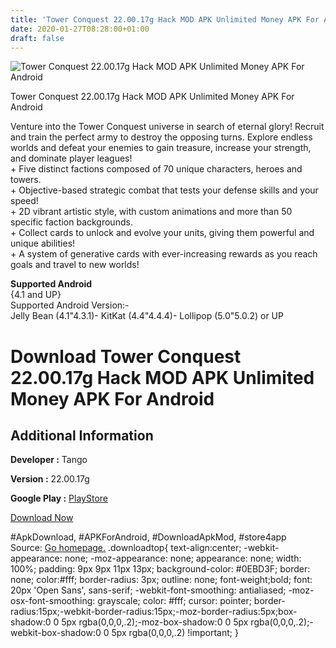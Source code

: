```yaml
---
title: 'Tower Conquest 22.00.17g Hack MOD APK Unlimited Money APK For Android'
date: 2020-01-27T08:28:00+01:00
draft: false
---
```


![Tower Conquest 22.00.17g Hack MOD APK Unlimited Money APK For Android](https://i0.wp.com/apkhome.net/wp-content/uploads/2017/12/Tower-Conquest-22.00.17g.png "Tower Conquest 22.00.17g Hack MOD APK Unlimited Money APK For Android")

  

Tower Conquest 22.00.17g Hack MOD APK Unlimited Money APK For Android

Venture into the Tower Conquest universe in search of eternal glory! Recruit and train the perfect army to destroy the opposing turns. Explore endless worlds and defeat your enemies to gain treasure, increase your strength, and dominate player leagues!  
\+ Five distinct factions composed of 70 unique characters, heroes and towers.  
\+ Objective-based strategic combat that tests your defense skills and your speed!  
\+ 2D vibrant artistic style, with custom animations and more than 50 specific faction backgrounds.  
\+ Collect cards to unlock and evolve your units, giving them powerful and unique abilities!  
\+ A system of generative cards with ever-increasing rewards as you reach goals and travel to new worlds!

**Supported Android**  
{4.1 and UP}  
Supported Android Version:-  
Jelly Bean (4.1"4.3.1)- KitKat (4.4"4.4.4)- Lollipop (5.0"5.0.2) or UP

Download Tower Conquest 22.00.17g Hack MOD APK Unlimited Money APK For Android
==============================================================================

Additional Information
----------------------

**Developer :** Tango

**Version :** 22.00.17g

**Google Play :** [PlayStore](https://play.google.com/store/apps/details?id=com.sgiggle.towerconquest)

  

[Download Now](https://store4app.co/post/tower-conquest-22-00-17g-hack-mod-apk-unlimited-money-apk-for-android_1573671491)

  
#ApkDownload, #APKForAndroid, #DownloadApkMod, #store4app  
Source: [Go homepage.](https://store4app.co/post/tower-conquest-22-00-17g-hack-mod-apk-unlimited-money-apk-for-android_1573671491) .downloadtop{ text-align:center; -webkit-appearance: none; -moz-appearance: none; appearance: none; width: 100%; padding: 9px 9px 11px 13px; background-color: #0EBD3F; border: none; color:#fff; border-radius: 3px; outline: none; font-weight;bold; font: 20px 'Open Sans', sans-serif; -webkit-font-smoothing: antialiased; -moz-osx-font-smoothing: grayscale; color: #fff; cursor: pointer; border-radius:15px;-webkit-border-radius:15px;-moz-border-radius:5px;box-shadow:0 0 5px rgba(0,0,0,.2);-moz-box-shadow:0 0 5px rgba(0,0,0,.2);-webkit-box-shadow:0 0 5px rgba(0,0,0,.2) !important; }